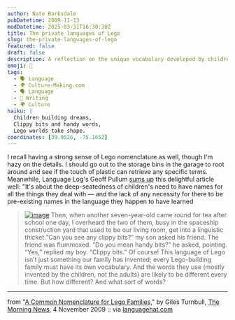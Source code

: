 ```yaml
---
author: Nate Barksdale
pubDatetime: 2009-11-13
modDatetime: 2025-03-31T16:30:30Z
title: The private languages of Lego
slug: the-private-languages-of-lego
featured: false
draft: false
description: A reflection on the unique vocabulary developed by children during Lego play and the importance of naming in their imaginative worlds.
emoji: 🧩
tags:
  - 🗣️ Language
  - 🌍 Culture-Making.com
  - 🗣️ Language
  - 📝 Writing
  - 🌍 Culture
haiku: |
  Children building dreams,  
  Clippy bits and handy words,  
  Lego worlds take shape.
coordinates: [39.9526, -75.1652]
---
```


I recall having a strong sense of Lego nomenclature as well, though I'm hazy on the details. I should go out to the storage bins in the garage to root around and see if the touch of plastic can retrieve any specific terms. Meanwhile, Language Log's Geoff Pullum [sums up](http://languagelog.ldc.upenn.edu/nll/?p=1874) this delightful article well: "It's about the deep-seatedness of children's need to have names for all the things they deal with — and the lack of any necessity for there to be pre-existing names in the language they happen to have learned

> [![image](http://culture-making.com/media/legochart.jpg)](http://www.themorningnews.org/archives/opinions/a_common_nomenclature_for_lego_families.php) Then, when another seven-year-old came round for tea after school one day, I overheard the two of them, busy in the spaceship construction yard that used to be our living room, get into a linguistic thicket.“Can you see any clippy bits?” my son asked his friend. The friend was flummoxed. “Do you mean handy bits?” he asked, pointing. “Yes,” replied my boy. “Clippy bits.” Of course! This language of Lego isn’t just something our family has invented; every Lego-building family must have its own vocabulary. And the words they use (mostly invented by the children, not the adults) are likely to be different every time. But how different? And what sort of words?

---

from "[A Common Nomenclature for Lego Families](http://www.themorningnews.org/archives/opinions/a_common_nomenclature_for_lego_families.php)," by Giles Turnbull, [The Morning News](http://www.themorningnews.org/archives/opinions/a_common_nomenclature_for_lego_families.php), 4 November 2009 :: via [languagehat.com](http://www.languagehat.com/archives/003679.php)
